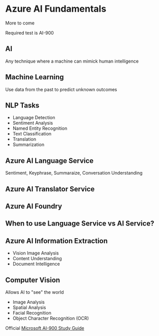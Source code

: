 # Azure AI Fundamentals

More to come

Required test is AI-900

## AI
Any technique where a machine can mimick human intelligence

## Machine Learning
Use data from the past to predict unknown outcomes

## NLP Tasks
* Language Detection
* Sentiment Analysis
* Named Entity Recognition
* Text Classification
* Translation
* Summarization

## Azure AI Language Service
Sentiment, Keyphrase, Summaraize, Conversation Understanding

## Azure AI Translator Service

## Azure AI Foundry

## When to use Language Service vs AI Service?

## Azure AI Information Extraction
* Vision Image Analysis
* Content Understanding
* Document Intelligence

## Computer Vision
Allows AI to "see" the world
* Image Analysis
* Spatial Analysis
* Facial Recognition
* Object Character Recognition (OCR)

Official [Microsoft AI-900 Study Guide](https://learn.microsoft.com/en-us/credentials/certifications/resources/study-guides/ai-900)
